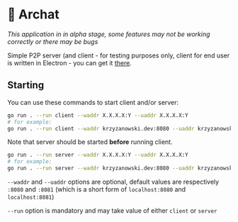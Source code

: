 # 🔀 Archat
*This application in in alpha stage, some features may not be working correctly or there may be bugs*

Simple P2P server (and client - for testing purposes only, client for end user is written in Electron - you can
get it [there](https://github.com/DamianLaczynski/archat-client).

## Starting
You can use these commands to start client and/or server:

```bash
go run . --run client --waddr X.X.X.X:Y --uaddr X.X.X.X:Y
# for example:
go run . --run client --waddr krzyzanowski.dev:8080 --uaddr krzyzanowski.dev:8081
```
Note that server should be started **before** running client.

```bash
go run . --run server --waddr X.X.X.X:Y --uaddr X.X.X.X:Y
# for example:
go run . --run server --waddr krzyzanowski.dev:8080 --uaddr krzyzanowski.dev:8081
```

`--waddr` and `--uaddr` options are optional, default values are respectively `:8080` and `:8081` (which is a short form of `localhost:8080` and `localhost:8081`)

`--run` option is mandatory and may take value of either `client` or `server`

